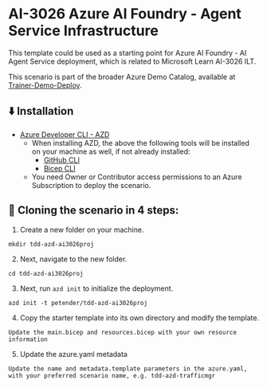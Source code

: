 # AI-3026 Azure AI Foundry - Agent Service Infrastructure

This template could be used as a starting point for Azure AI Foundry - AI Agent Service deployment, which is related to Microsoft Learn AI-3026 ILT. 

This scenario is part of the broader Azure Demo Catalog, available at [Trainer-Demo-Deploy](https://aka.ms/trainer-demo-deploy). 

## ⬇️ Installation
- [Azure Developer CLI - AZD](https://learn.microsoft.com/en-us/azure/developer/azure-developer-cli/install-azd)
    - When installing AZD, the above the following tools will be installed on your machine as well, if not already installed:
        - [GitHub CLI](https://cli.github.com)
        - [Bicep CLI](https://learn.microsoft.com/en-us/azure/azure-resource-manager/bicep/install)
    - You need Owner or Contributor access permissions to an Azure Subscription to  deploy the scenario.

## 🚀 Cloning the scenario in 4 steps:

1. Create a new folder on your machine.
```
mkdir tdd-azd-ai3026proj
```
2. Next, navigate to the new folder.
```
cd tdd-azd-ai3026proj
```
3. Next, run `azd init` to initialize the deployment.
```
azd init -t petender/tdd-azd-ai3026proj
```
4. Copy the starter template into its own directory and modify the template.
```
Update the main.bicep and resources.bicep with your own resource information
```
5. Update the azure.yaml metadata
```
Update the name and metadata.template parameters in the azure.yaml, with your preferred scenario name, e.g. tdd-azd-trafficmgr
```




 
